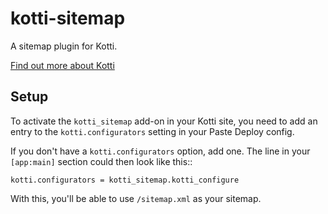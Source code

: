kotti-sitemap
=============

A sitemap plugin for Kotti.

[Find out more about Kotti](http://pypi.python.org/pypi/Kotti)

Setup
-----

To activate the `kotti_sitemap` add-on in your Kotti site, you need to add an entry to the `kotti.configurators` setting in your Paste Deploy config.

If you don't have a `kotti.configurators` option, add one.
The line in your `[app:main]` section could then look like this::

    kotti.configurators = kotti_sitemap.kotti_configure

With this, you'll be able to use `/sitemap.xml` as your sitemap.